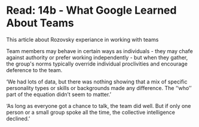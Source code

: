 # Read: 14b - What Google Learned About Teams

This article about Rozovsky experiance in working with teams

Team members may behave in certain ways as individuals - they may chafe against authority or prefer working independently - but when they gather, the group's norms typically override individual proclivities and encourage deference to the team.


‘We had lots of data, but there was nothing showing that a mix of specific personality types or skills or backgrounds made any difference. The ‘‘who’’ part of the equation didn’t seem to matter.’

‘As long as everyone got a chance to talk, the team did well. But if only one person or a small group spoke all the time, the collective intelligence declined.’
